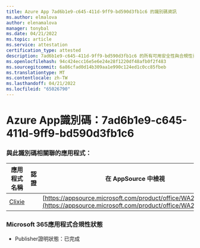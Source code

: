 ```yaml
---
title: Azure App 7ad6b1e9-c645-411d-9ff9-bd590d3fb1c6 的識別碼資訊
ms.author: elmalova
author: elenamalova
manager: tonybal
ms.date: 04/21/2022
ms.topic: article
ms.service: attestation
certification_type: attested
description: 7ad6b1e9-c645-411d-9ff9-bd590d3fb1c6 的所有可用安全性與合規性資訊。
ms.openlocfilehash: 94c424ecc16e5e6e24e28f1220df48afb0f2f483
ms.sourcegitcommit: 6a86cfad0d14b309aa1e990c124ed1c0cc85fbeb
ms.translationtype: MT
ms.contentlocale: zh-TW
ms.lasthandoff: 04/21/2022
ms.locfileid: "65026790"
---
```

# <a name="azure-app-id-7ad6b1e9-c645-411d-9ff9-bd590d3fb1c6"></a>Azure App識別碼：7ad6b1e9-c645-411d-9ff9-bd590d3fb1c6


### <a name="apps-associated-with-this-id"></a>與此識別碼相關聯的應用程式：
| **應用程式名稱** | **認證** | **在 AppSource 中檢視** |
|--------------|---------------|-----------------------|
| [Clixie](../forward/WA200003880.md) |  | [https://appsource.microsoft.com/product/office/WA200003880](https://appsource.microsoft.com/product/office/WA200003880) |

### <a name="microsoft-365-app-compliance-status"></a>Microsoft 365應用程式合規性狀態
- Publisher證明狀態：已完成

